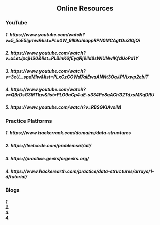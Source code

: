 <h2 align="center"> Online Resources</h2>
<h3>YouTube</h3>
<h5>1. https://www.youtube.com/watch?v=5_5oE5lgrhw&list=PLu0W_9lII9ahIappRPN0MCAgtOu3lQjQi </h5>
 <h5> 2. https://www.youtube.com/watch?v=xLetJpcjHS0&list=PLBlnK6fEyqRj9lld8sWIUNwlKfdUoPd1Y</h5>
 <h5> 3. https://www.youtube.com/watch?v=3cU__spdMIw&list=PLxCzCOWd7aiEwaANNt3OqJPVIxwp2ebiT</h5>
  <h5>4. https://www.youtube.com/watch?v=QBrDsG3MTkw&list=PLG9aCp4uE-s334Pe8qACh32TdxsMKqDRU </h5>
  <h5>5. https://www.youtube.com/watch?v=RBSGKlAvoiM</h5>
  <h3>Practice Platforms</h3>
  <h5>1. https://www.hackerrank.com/domains/data-structures </h5>
  <h5>2. https://leetcode.com/problemset/all/</h5>
  <h5>3. https://practice.geeksforgeeks.org/</h5>
  <h5>4. https://www.hackerearth.com/practice/data-structures/arrays/1-d/tutorial/ </h5>
  
<h3>Blogs</h3>
<h5>1. <br>
  2. <br>
  3. <br>
  4.  <br>
  </h5>
